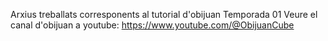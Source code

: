 Arxius treballats corresponents al tutorial d'obijuan Temporada 01
Veure el canal d'obijuan a youtube: https://www.youtube.com/@ObijuanCube
